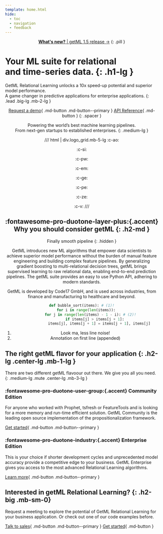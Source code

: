```yaml
---
template: home.html
hide:
  - toc
  - navigation
  - feedback
---
```


<center>

[**What's new?** | getML 1.5 release &rarr;](#)
{: .pill }

</center>


# Your <span class="accent">ML suite</span> for relational <br>and time-series data. {: .h1-lg }

GetML Relational Learning unlocks a 10x speed-up potential and superior model performance. <br class="show-lg">
A game changer in predictive applications for enterprise applications.
{: .lead .big-lg .mb-2-lg }


<center class="mb-3-lg">

[Request a demo](enterprise/book-demo){ .md-button .md-button--primary }
[API Reference](reference){ .md-button }
{: .spacer }

</center>


<center class="mb-4-lg">

<span class="impact">Powering the world’s best machine learning pipelines.</span><br>
<span class="mute">From next-gen startups to established enterprises.</span>
{: .medium-lg }


/// html | div.logo_grid.mb-5-lg
:c-ao:

:c-si:

:c-pw:

:c-em:

:c-ge:

:c-pe:

:c-ze:

:c-v:
///


</center>

<center>
<div class="box box-bg why-getml mb-4-lg" markdown>

## :fontawesome-pro-duotone-layer-plus:{.accent} Why you should consider getML {: .h2-md }

Finally smooth pipeline
{: .hidden }

<div class="w-60-lg" markdown>

GetML introduces new ML algorithms that empower data scientists to achieve superior model performance without the burden of manual feature engineering and building complex feature pipelines. By generalizing gradient boosting to multi-relational decision trees, getML brings supervised learning to raw relational data, enabling end-to-end prediction pipelines. The getML suite provides an easy to use Python API, adhering to modern standards.

GetML is developed by Code17 GmbH, and is used across industries, from finance and manufacturing to healthcare and beyond.

``` py hl_lines="2 3" linenums="1"
def bubble_sort(items): # (1)!
    for i in range(len(items)):
        for j in range(len(items) - 1 - i): # (2)!
            if items[j] > items[j + 1]:
                items[j], items[j + 1] = items[j + 1], items[j]
```

1.  Look ma, less line noise!
2.  Annotation on first line (appended)


</div>

</div>
</center>


## The right getML flavor for your application {: .h2-lg .center-lg .mb-1-lg }

There are two different getML flavoour out there. We give you all you need.
{: .medium-lg .mute .center-lg .mb-3-lg }


<div class="container mb-4-lg" markdown>
<div class="box box-bg box-50" markdown>

### :fontawesome-pro-duotone-user-group:{.accent} Community Edition
For anyone who worked with Prophet, tsfresh or FeatureTools and is looking for a more memory and run-time efficient solution. GetML Community is the leading open source implementation of the propositionalization framework.


[Get started](install){ .md-button .md-button--primary }

</div>
<div class="box box-bg box-50" markdown>

### :fontawesome-pro-duotone-industry:{.accent} Enterprise Edition
This is your choice if shorter development cycles and unprecedented model accuracy provide a competitive edge to your business. GetML Enterprise gives you access to the most advanced Relational Learning algorithms.

[Learn more](enterprise/benefits.md){ .md-button .md-button--primary }

</div>
</div>


<div class="container mb-4-lg pt-4-lg" markdown>
<div class="box box-lg box-50 p-sm-0 mb-sm-0" markdown>

## Interested in getML Relational Learning? {: .h2-big .mb-sm-0}

</div>
<div class="box box-50 p-sm-0" markdown>
Request a meeting to explore the potential of GetML Relational Learning for your business application. Or check out one of our code examples before.

[Talk to sales](contact){ .md-button .md-button--primary }
[Get started](user_guide){ .md-button  }
</div>

</div>
